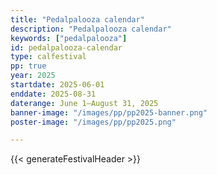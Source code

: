 ```yaml
---
title: "Pedalpalooza calendar"
description: "Pedalpalooza calendar"
keywords: ["pedalpalooza"]
id: pedalpalooza-calendar
type: calfestival
pp: true
year: 2025
startdate: 2025-06-01
enddate: 2025-08-31
daterange: June 1–August 31, 2025
banner-image: "/images/pp/pp2025-banner.png"
poster-image: "/images/pp/pp2025.png"

---
```

{{< generateFestivalHeader >}}